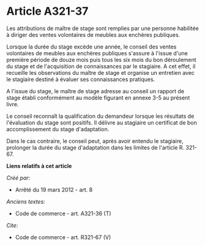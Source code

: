 # Article A321-37

Les attributions de maître de stage sont remplies par une personne habilitée à diriger des ventes volontaires de meubles aux
enchères publiques. 

Lorsque la durée du stage excède une année, le conseil des ventes volontaires de meubles aux enchères publiques s'assure à
l'issue d'une première période de douze mois puis tous les six mois du bon déroulement du stage et de l'acquisition de
connaissances par le stagiaire. A cet effet, il recueille les observations du maître de stage et organise un entretien avec
le stagiaire destiné à évaluer ses connaissances pratiques. 

A l'issue du stage, le maître de stage adresse au conseil un rapport de stage établi conformément au modèle figurant en
annexe 3-5 au présent livre. 

Le conseil reconnaît la qualification du demandeur lorsque les résultats de l'évaluation du stage sont positifs. Il délivre
au stagiaire un certificat de bon accomplissement du stage d'adaptation. 

Dans le cas contraire, le conseil peut, après avoir entendu le stagiaire, prolonger la durée du stage d'adaptation dans les
limites de l'article R. 321-67.

**Liens relatifs à cet article**

_Créé par_:

  - Arrêté du 19 mars 2012 - art. 8

_Anciens textes_:

  - Code de commerce - art. A321-36 (T)

_Cite_:

  - Code de commerce - art. R321-67 (V)
